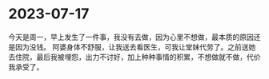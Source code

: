 # 2023-07-17



今天是周一，早上发生了一件事，我没有去做，因为心里不想做，最本质的原因还是因为没钱。
阿婆身体不舒服，让我送去看医生，可我让堂妹代劳了。之前送她去住院，最后我被埋怨，出力不讨好，加上种种事情的积累，不想做就不做，代价我承受了。

